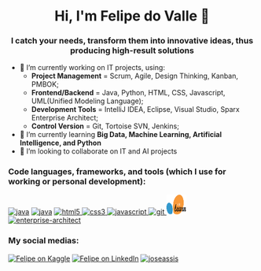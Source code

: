 <h1 align="center">Hi, I'm Felipe do Valle 👋</h1>
<h3 align="center">I catch your needs, transform them into innovative ideas, thus producing high-result solutions</h3>

- 🔭 I’m currently working on IT projects, using:
  - **Project Management** = Scrum, Agile, Design Thinking, Kanban, PMBOK;
  - **Frontend/Backend** = Java, Python, HTML, CSS, Javascript, UML(Unified Modeling Language);
  - **Development Tools** = IntelliJ IDEA, Eclipse, Visual Studio, Sparx Enterprise Architect;
  - **Control Version** = Git, Tortoise SVN, Jenkins;
- 🌱 I’m currently learning **Big Data, Machine Learning, Artificial Intelligence, and Python**
- 👯 I’m looking to collaborate on IT and AI projects

<!--
**dovallefvo/dovallefvo** is a ✨ _special_ ✨ repository because its `README.md` (this file) appears on your GitHub profile.
Here are some ideas to get you started:
- 🤔 I’m looking for help with ...
- 💬 Ask me about ...
- 📫 How to reach me: ...
- 😄 Pronouns: ...
- ⚡ Fun fact: ...
-->

<h3 align="left">Code languages, frameworks, and tools (which I use for working or personal development):</h3>
<p align="left">
  <a href="https://www.python.org/" target="_blank" rel="noreferrer"> 
    <img src="https://www.python.org/static/community_logos/python-powered-h.svg" alt="java" width="40" height="42"/></a> 
  <a href="https://www.java.com" target="_blank" rel="noreferrer"> 
    <img src="https://upload.wikimedia.org/wikipedia/pt/3/30/Java_programming_language_logo.svg" alt="java" width="40" height="40"/></a>
  <a href="https://www.w3schools.com/html/" target="_blank" rel="noreferrer"> 
    <img src="https://upload.wikimedia.org/wikipedia/commons/6/61/HTML5_logo_and_wordmark.svg" alt="html5" width="40" height="40"/> </a> 
  <a href="https://www.w3schools.com/css/" target="_blank" rel="noreferrer">
    <img src="https://upload.wikimedia.org/wikipedia/commons/d/d5/CSS3_logo_and_wordmark.svg" alt="css3" width="40" height="40"/> </a> 
  <a href="https://www.w3schools.com/js/" target="_blank" rel="noreferrer">
    <img src="https://upload.wikimedia.org/wikipedia/commons/b/ba/Javascript_badge.svg" alt="javascript" width="40" height="40"/> </a>
  <a href="https://git-scm.com/" target="_blank"> 
    <img src="https://upload.wikimedia.org/wikipedia/commons/e/e0/Git-logo.svg" alt="git" width="40" height="40"/>  </a>  
  <a href="https://scikit-learn.org/" target="_blank" rel="noreferrer"> 
    <img src="https://github.com/scikit-learn/scikit-learn/blob/main/doc/logos/scikit-learn-logo-without-subtitle.svg" alt="scikit-learn" width="40" height="40"/> </a>
  <a href="https://www.sparxsystems.eu/" target="_blank" rel="noreferrer"> 
    <img src="https://www.sparxsystems.eu/fileadmin/templates/images/Enterprise-Architect.svg" alt="enterprise-architect" width="50" height="50"/> </a> 
</p>

<h3 align="left">My social medias:</h3>
<p align="left">
    <a href="https://www.kaggle.com/dovallefvo" target="blank"><img align="center" src="https://storage.googleapis.com/kaggle-competitions/kaggle/3136/media/kaggle-transparent.svg" alt="Felipe on Kaggle" height="60" width="60" /></a>
  <a href="https://www.linkedin.com/in/felipe-dovalle/" target="blank"><img align="center" src="https://brand.linkedin.com/content/dam/me/business/en-us/amp/brand-site/v2/bg/LI-Bug.svg.original.svg" alt="Felipe on LinkedIn" height="30" width="40" /></a>
  <a href="https://twitter.com/dovallefvo" target="blank"><img align="center" src="https://raw.githubusercontent.com/rahuldkjain/github-profile-readme-generator/master/src/images/icons/Social/twitter.svg" alt="joseassis" height="30" width="40" /></a>
</p>
